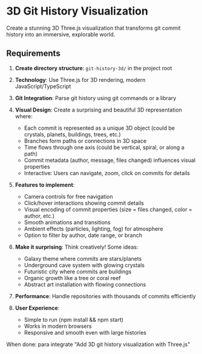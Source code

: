 # 3D Git History Visualization

Create a stunning 3D Three.js visualization that transforms git commit history into an immersive, explorable world.

## Requirements

1. **Create directory structure**: `git-history-3d/` in the project root
2. **Technology**: Use Three.js for 3D rendering, modern JavaScript/TypeScript
3. **Git Integration**: Parse git history using git commands or a library
4. **Visual Design**: Create a surprising and beautiful 3D representation where:
   - Each commit is represented as a unique 3D object (could be crystals, planets, buildings, trees, etc.)
   - Branches form paths or connections in 3D space
   - Time flows through one axis (could be vertical, spiral, or along a path)
   - Commit metadata (author, message, files changed) influences visual properties
   - Interactive: Users can navigate, zoom, click on commits for details
   
5. **Features to implement**:
   - Camera controls for free navigation
   - Click/hover interactions showing commit details
   - Visual encoding of commit properties (size = files changed, color = author, etc.)
   - Smooth animations and transitions
   - Ambient effects (particles, lighting, fog) for atmosphere
   - Option to filter by author, date range, or branch

6. **Make it surprising**: Think creatively! Some ideas:
   - Galaxy theme where commits are stars/planets
   - Underground cave system with glowing crystals
   - Futuristic city where commits are buildings
   - Organic growth like a tree or coral reef
   - Abstract art installation with flowing connections

7. **Performance**: Handle repositories with thousands of commits efficiently

8. **User Experience**: 
   - Simple to run (npm install && npm start)
   - Works in modern browsers
   - Responsive and smooth even with large histories

When done: para integrate "Add 3D git history visualization with Three.js"